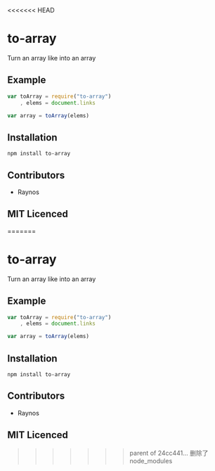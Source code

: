 <<<<<<< HEAD
# to-array

Turn an array like into an array

## Example

``` js
var toArray = require("to-array")
    , elems = document.links

var array = toArray(elems)
```

## Installation

`npm install to-array`

## Contributors

 - Raynos

## MIT Licenced
=======
# to-array

Turn an array like into an array

## Example

``` js
var toArray = require("to-array")
    , elems = document.links

var array = toArray(elems)
```

## Installation

`npm install to-array`

## Contributors

 - Raynos

## MIT Licenced
>>>>>>> parent of 24cc441... 删除了node_modules
